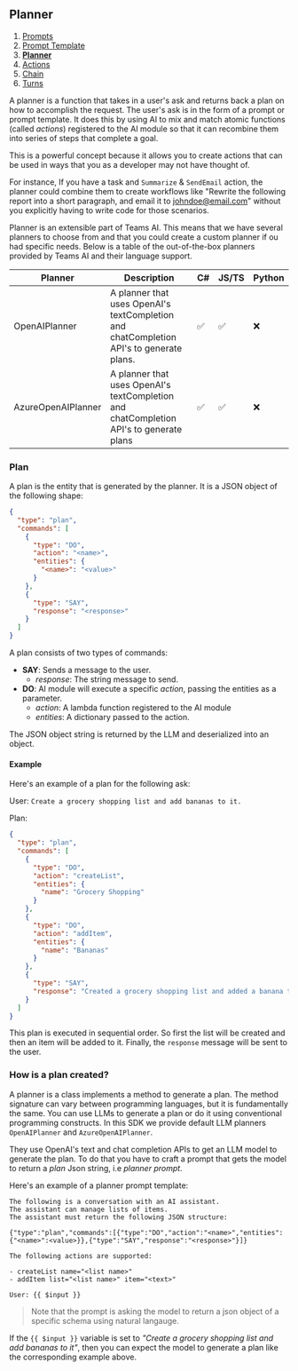 ## Planner

1. [Prompts](./00.PROMPTS.md)
2. [Prompt Template](./01.PROMPT-TEMPLATES.md)
3. [**Planner**](./02.PLANNER.md)
4. [Actions](./03.ACTIONS.md)
5. [Chain](./04.CHAIN.md)
6. [Turns](./05.TURNS.md)

A planner is a function that takes in a user's ask and returns back a plan on how to accomplish the request. The user's ask is in the form of a prompt or prompt template. It does this by using AI to mix and match atomic functions (called *actions*) registered to the AI module so that it can recombine them into series of steps that complete a goal.

This is a powerful concept because it allows you to create actions that can be used in ways that you as a developer may not have thought of.

For instance, If you have a task and `Summarize` & `SendEmail` action, the planner could combine them to create workflows like "Rewrite the following report into a short paragraph, and email it to johndoe@email.com" without you explicitly having to write code for those scenarios.

Planner is an extensible part of Teams AI. This means that we have several planners to choose from and that you could create a custom planner if ou had specific needs. Below is a table of the out-of-the-box planners provided by Teams AI and their language support.

| Planner  | Description | C# | JS/TS | Python | 
|---|------|---|---|---|
| OpenAIPlanner   |     A planner that uses OpenAI's textCompletion and chatCompletion API's to generate plans.  | ✅ | ✅ | ❌ |
| AzureOpenAIPlanner   | A planner that uses OpenAI's textCompletion and chatCompletion API's to generate plans  | ✅ | ✅ | ❌ |


### Plan

A plan is the entity that is generated by the planner. It is a JSON object of the following shape:

```json
{
  "type": "plan",
  "commands": [
    {
      "type": "DO",
      "action": "<name>",
      "entities": {
        "<name>": "<value>"
      }
    },
    {
      "type": "SAY",
      "response": "<response>"
    }
  ]
}
```

A plan consists of two types of commands:

 - **SAY**: Sends a message to the user.
   - *response*: The string message to send.  
 - **DO**: AI module will execute a specific *action*, passing the entities as a parameter.
   - *action*: A lambda function registered to the AI module
   - *entities*: A dictionary passed to the action. 

The JSON object string is returned by the LLM and deserialized into an object.

#### Example

Here's an example of a plan for the following ask:

User:
```Create a grocery shopping list and add bananas to it.```

Plan:
```json
{
  "type": "plan",
  "commands": [
    {
      "type": "DO",
      "action": "createList",
      "entities": {
        "name": "Grocery Shopping"
      }
    },
    {
      "type": "DO",
      "action": "addItem",
      "entities": {
        "name": "Bananas"
      }
    },
    {
      "type": "SAY",
      "response": "Created a grocery shopping list and added a banana to it."
    }
  ]
}
```

This plan is executed in sequential order. So first the list will be created and then an item will be added to it. Finally, the `response` message will be sent to the user.

### How is a plan created?

A planner is a class implements a method to generate a plan. The method signature can vary between programming languages, but it is fundamentally the same. You can use LLMs to generate a plan or do it using conventional programming constructs. In this SDK we provide default LLM planners `OpenAIPlanner` and `AzureOpenAIPlanner`.

They use OpenAI's text and chat completion APIs to get an LLM model to generate the plan. To do that you have to craft a prompt that gets the model to return a *plan* Json string, i.e *planner prompt*.

Here's an example of a planner prompt template:

```
The following is a conversation with an AI assistant.
The assistant can manage lists of items.
The assistant must return the following JSON structure:

{"type":"plan","commands":[{"type":"DO","action":"<name>","entities":{"<name>":<value>}},{"type":"SAY","response":"<response>"}]}

The following actions are supported:

- createList name="<list name>"
- addItem list="<list name>" item="<text>"

User: {{ $input }}
```
> Note that the prompt is asking the model to return a json object of a specific schema using natural langauge.


If the `{{ $input }}` variable is set to *"Create a grocery shopping list and add bananas to it"*,  then you can expect the model to generate a plan like the corresponding example above.

